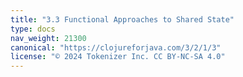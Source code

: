 ```yaml
---
title: "3.3 Functional Approaches to Shared State"
type: docs
nav_weight: 21300
canonical: "https://clojureforjava.com/3/2/1/3"
license: "© 2024 Tokenizer Inc. CC BY-NC-SA 4.0"
---
```

